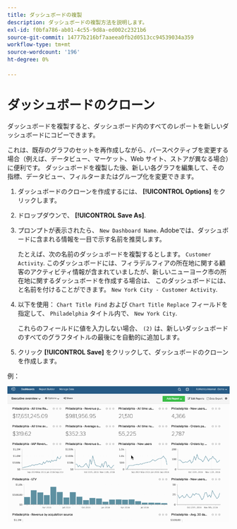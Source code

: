 ```yaml
---
title: ダッシュボードの複製
description: ダッシュボードの複製方法を説明します。
exl-id: f0bfa786-ab01-4c55-9d8a-ed002c2321b6
source-git-commit: 14777b216bf7aaeea0fb2d0513cc94539034a359
workflow-type: tm+mt
source-wordcount: '196'
ht-degree: 0%

---
```


# ダッシュボードのクローン

ダッシュボードを複製すると、ダッシュボード内のすべてのレポートを新しいダッシュボードにコピーできます。

これは、既存のグラフのセットを再作成しながら、パースペクティブを変更する場合（例えば、データビュー、マーケット、Web サイト、ストアが異なる場合）に便利です。 ダッシュボードを複製した後、新しい各グラフを編集して、その指標、データビュー、フィルターまたはグループ化を変更できます。

1. ダッシュボードのクローンを作成するには、 **[!UICONTROL Options]** をクリックします。

1. ドロップダウンで、 **[!UICONTROL Save As]**.

1. プロンプトが表示されたら、 `New Dashboard Name`. Adobeでは、ダッシュボードに含まれる情報を一目で示す名前を推奨します。

   たとえば、次の名前のダッシュボードを複製するとします。 `Customer Activity`. このダッシュボードには、フィラデルフィアの所在地に関する顧客のアクティビティ情報が含まれていましたが、新しいニューヨーク市の所在地に関するダッシュボードを作成する場合は、 このダッシュボードには、と名前を付けることができます。 `New York City - Customer Activity`.

1. 以下を使用： `Chart Title Find` および `Chart Title Replace` フィールドを指定して、 `Philadelphia` タイトル内で、 `New York City`.

   これらのフィールドに値を入力しない場合、 `(2)` は、新しいダッシュボードのすべてのグラフタイトルの最後にを自動的に追加します。

1. クリック **[!UICONTROL Save]** をクリックして、ダッシュボードのクローンを作成します。

例：

![ダッシュボードの複製](../../assets/datgif.gif)
